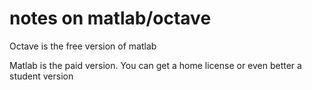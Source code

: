 # notes on matlab/octave

Octave is the free version of matlab

Matlab is the paid version.  You can get a home license or even better a student version

